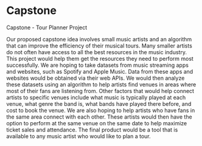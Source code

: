 # Capstone
Capstone - Tour Planner Project

Our proposed capstone idea involves small music artists and an algorithm that can improve the efficiency of their musical tours.  Many smaller artists do not often have access to all the best resources in the music industry.  This project would help them get the resources they need to perform most successfully.  We are hoping to take datasets from music streaming apps and websites, such as Spotify and Apple Music.  Data from these apps and websites would be obtained via their web APIs.  We would then analyze these datasets using an algorithm to help artists find venues in areas where most of their fans are listening from.  Other factors that would help connect artists to specific venues include what music is typically played at each venue, what genre the band is, what bands have played there before, and cost to book the venue.  We are also hoping to help artists who have fans in the same area connect with each other.  These artists would then have the option to perform at the same venue on the same date to help maximize ticket sales and attendance.  The final product would be a tool that is available to any music artist who would like to plan a tour. 
